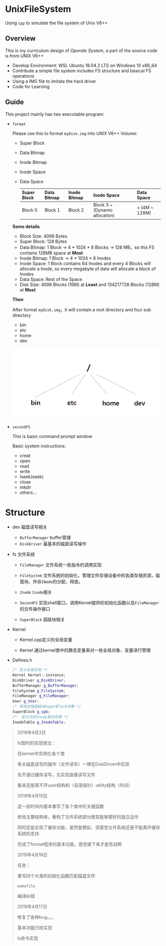 # UnixFileSystem
Using `cpp` to simulate the file system of Unix V6++

## Overview

This is my curriculum design of *Operate System*, a part of the source code is from UNIX V6++

* Develop Environment: WSL Ubuntu 18.04.2 LTS on Windows 10 x86_64
* Contribute a simple file system includes FS structure and basical FS operations
* Using a IMG file to imitate the hard driver
* Code for Learning

## Guide

This project mainly has two executable program:

* `format`

  Please use this to format `myDisk.img` into UNIX V6++ Volume:

  * Super Block

  * Data Bitmap

  * Inode Bitmap

  * Inode Space

  * Data Space

    | Super Block | Data Bitmap | Inode Bitmap | Inode Space                    | Data Space    |
    | ----------- | ----------- | ------------ | ------------------------------ | ------------- |
    | Block 0     | Block 1     | Block 2      | Block 3 ~ (Dynamic allocation) | < (4M ~ 128M) |

  **Some details**

  * Block Size: 4096 Bytes
  * Super Block: 128 Bytes
  * Data Bitmap: 1 Block → 4 * 1024 * 8 Blocks → 128 MB，so this FS contains 128MB space at **Most**
  * Inode Bitmap: 1 Block → 4 * 1024 * 8 Inodes
  * Inode Space: 1 Block contains 64 Inodes and every 4 Blocks will allocate a Inode, so every megabyte of data will allocate a block of Inodes
  * Data Space: Rest of the Space 
  * Disk Size: 4096 Blocks (16M) at **Least** and 134217728 Blocks (128M) at **Most**

  

  **Then**

  After format `myDisk.img`，it will contain a root directory and four sub directory

  * bin
  * etc
  * home
  * dev

  ![directory structure](img/directory.jpg)

* `secondFS`

  This is basic command prompt window

  Basic system instructions:

  * creat
  * open
  * read
  * write
  * lseek(seek)
  * close
  * mkdir
  * others...

# Structure

* dev 磁盘读写相关
  * `BufferManager` buffer管理
  * `DiskDriver` 最基本的磁盘读写操作
* fs 文件系统
  * `FileManager` 文件系统一些指令的调用实现

  * `FileSystem` 文件系统的初始化，管理文件存储设备中的各类存储资源，磁盘块、外存`INode`的分配、释放。

  * `Inode` `Inode`相关

  * `SecondFS` 实现shell窗口，调用Kernel提供的初始化函数以及`FileManager`的文件操作接口

  * `SuperBlock` 超级块相关

* Kernel

  * Kernel.cpp定义的全局变量

    

  * Kernel 通过kernel类中的静态变量来对一些全局对象、变量进行管理

* Defines.h

  ```c++
  /* 定义全局实例 */
  Kernel Kernel::instance;
  DiskDriver g_DiskDriver;
  BufferManager g_BufferManager;
  FileSystem g_FileSystem;
  FileManager g_FileManager;
  User g_User;
  /* 系统全局超级块SuperBlock对象 */
  SuperBlock g_spb;
  /*  定义内存Inode表的实例 */
  InodeTable g_InodeTable;
  ```

  

> 2019年4月3日
>
> fs暂时的实现想法：
>
> 在kernel中实例化各个类
>
> 有关磁盘读写的操作（文件读写）一律在DiskDriver中实现
>
> 先不通过缓存读写，先实现直接读写文件
>
> 看来还是离不开user结构和（目录指针）utility结构（时间）
>
> 2019年4月15日
>
> 这一段时间内基本重写了各个类中的关键函数
>
> 修改主要结构体，重构了文件系统部分使其能够更好的独立运作
>
> 同时还是实现了缓存功能，虽然是模拟，但感觉文件系统还是不能离开缓存系统的支持
>
> 完成了format程序的基本功能，感觉接下来才是苦战啊
>
> 2019年4月16日
>
> 任务：
>
> 重写四个大类的初始化函数匹配磁盘文件
>
> `makefile`
>
> 编译纠错
>
> 2019年4月17日
>
> 修复了各种bug。。。
>
> 基本功能已经实现
>
> ls命令实现